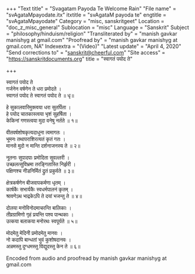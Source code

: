 +++
"Text title" = "Svagatam Payoda Te    Welcome Rain"
"File name" = "svAgataMpayodate.itx"
itxtitle = "svAgataM payoda te"
engtitle = "svAgataMpayodate"
Category = "misc, sanskritgeet"
Location = "doc_z_misc_general"
Sublocation = "misc"
Language = "Sanskrit"
Subject = "philosophy/hinduism/religion"
"Transliterated by" = "manish gavkar manishyg at gmail.com"
"Proofread by" = "manish gavkar manishyg at gmail.com, NA"
Indexextra = "(Video)"
"Latest update" = "April 4, 2020"
"Send corrections to" = "sanskrit@cheerful.com"
"Site access" = "https://sanskritdocuments.org"
title = "स्वागतं पयोद ते"

+++
  
 स्वागतं पयोद ते   
गर्जनेन वर्षणेन ते धरा प्रमोदते ।  
स्वागतं पयोद ते स्वागतं पयोद ते ॥ धृ॥  
  
हे सुकालवारिमुक्त्वया धरा सुतर्पिता ।  
हे पयोद चातकास्त्वया भृशं सुहर्षिता ।  
केकिनां गणस्त्वया मुदा वनेषु नर्तते ॥ १॥  
  
वीतवर्षशोषकृत्यदाधुना त्वमागतः ।  
भूमनः तथापराशिरत्यतं कृतं गतः ।  
मानसे मुदो न मान्ति दर्शनाजनस्य ते ॥ २॥  
  
नूतनाः सुपादपाः प्रमोदिता सुवल्लरी ।  
उच्छलत्सुविभ्रमा तरङ्गितास्ति निर्झरी ।  
पक्षिणश्च नीडनिर्मितं द्रुतं प्रकुर्वते ॥ ३॥  
  
क्षेत्रकर्षणेन बीजवापकर्मणा धृतम् ।  
कार्षकैः सभार्यकैः स्वधर्मपालनं कृतम् ।  
श्रावणेऽथ भाद्रकेऽपि ते दयां भजन्तु ते ॥ ४॥  
  
दोलया मनोविनोदमाचरन्ति बालिकाः ।  
तीव्रग्रामिणो गृहं प्रयन्ति पश्य पान्थकाः ।  
उत्कया बलाकया मनोरथः स्वपूर्यते ॥ ५॥  
  
मोदमेतु मेदिनी प्रमोदमेतु मानवः ।  
नो कदापि बान्धतां भुवं कुशोषदानवः ।  
अन्नमस्तु दुग्धमस्तु विद्युदस्तु केन ते ॥ ६॥  
  
  
Encoded from audio and proofread by manish gavkar manishyg at gmail.com  
  
